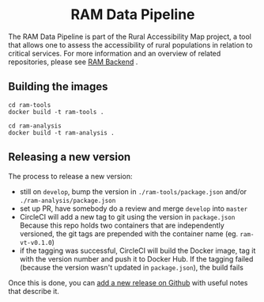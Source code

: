 <h1 align="center">RAM Data Pipeline</h1>

The RAM Data Pipeline is part of the Rural Accessibility Map project, a tool that allows one to assess the accessibility of rural populations in relation to critical services. For more information and an overview of related repositories, please see [RAM Backend](https://github.com/WorldBank-Transport/ram-backend) .

## Building the images

```
cd ram-tools
docker build -t ram-tools .
```

```
cd ram-analysis
docker build -t ram-analysis .
```

## Releasing a new version
The process to release a new version:

- still on `develop`, bump the version in `./ram-tools/package.json` and/or `./ram-analysis/package.json`
- set up PR, have somebody do a review and merge `develop` into `master`
- CircleCI will add a new tag to git using the version in `package.json`  
Because this repo holds two containers that are independently versioned, the git tags are prepended with the container name (eg. `ram-vt-v0.1.0`)
- if the tagging was successful, CircleCI will build the Docker image, tag it with the version number and push it to Docker Hub. If the tagging failed (because the version wasn't updated in `package.json`), the build fails

Once this is done, you can [add a new release on Github](https://github.com/WorldBank-Transport/ram-datapipeline/releases/new) with useful notes that describe it.